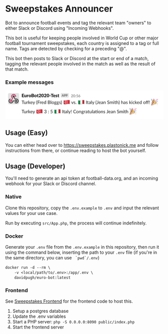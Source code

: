 # Sweepstakes Announcer

Bot to announce football events and tag the relevant team "owners" to either Slack or Discord using "Incoming Webhooks".

This bot is useful for keeping people involved in World Cup or other major football tournament sweepstakes, each country is assigned to a tag or full name. Tags are detected by checking for a preceding "@".

This bot then posts to Slack or Discord at the start or end of a match, tagging the relevant people involved in the match as well as the result of that match.

### Example messages

![example image](example.png "Example")

## Usage (Easy)

You can either head over to https://sweepstakes.plastonick.me and follow instructions from there, or continue reading to host the bot yourself.

## Usage (Developer)

You'll need to generate an api token at football-data.org, and an incoming webhook for your Slack or Discord channel.

### Native

Clone this repository, copy the `.env.example` to `.env` and input the relevant values for your use case. 

Run by executing `src/App.php`, the process will continue indefinitely.

### Docker

Generate your `.env` file from the `.env.example` in this repository, then run it using the command below, inserting the path to your `.env` file (if you're in the same directory, you can use `` `pwd`/.env``)

```
docker run -d --rm \
    -v <local/path/to/.env>:/app/.env \
    davidpugh/euro-bot:latest
```

### Frontend

See [Sweepstakes Frontend](https://github.com/Plastonick/Sweepstakes-Frontend) for the frontend code to host this.

1. Setup a postgres database 
2. Update the .env variables 
3. Start a PHP server: `php -S 0.0.0.0:8090 public/index.php`
4. Start the frontend server
